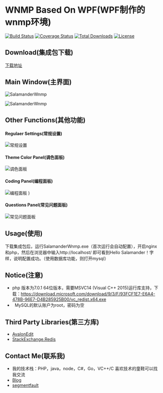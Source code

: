# WNMP Based On WPF(WPF制作的wnmp环境)

[![Build Status](https://travis-ci.org/slimphp/Slim.svg?branch=develop)](https://travis-ci.org/slimphp/Slim)
[![Coverage Status](https://coveralls.io/repos/slimphp/Slim/badge.svg)](https://coveralls.io/r/slimphp/Slim)
[![Total Downloads](https://poser.pugx.org/slim/slim/downloads)](https://packagist.org/packages/slim/slim)
[![License](https://poser.pugx.org/slim/slim/license)](https://packagist.org/packages/slim/slim)

## Download(集成包下载)
[下载地址](http://ongd1spyv.bkt.clouddn.com/SalamanderWnmp.7z)

## Main Window(主界面)
![SalamanderWnmp](https://cloud.githubusercontent.com/assets/16663435/25646342/079fc59a-2fea-11e7-9e54-836da73ec8d6.png)

![SalamanderWnmp](https://cloud.githubusercontent.com/assets/16663435/25646415/acd9bf20-2fea-11e7-9ed2-f878ff66b2e5.png)


## Other Functions(其他功能)
#### Regulaer Settings(常规设置)
![常规设置](https://cloud.githubusercontent.com/assets/16663435/23488508/00fdf128-ff28-11e6-9b2f-711b5a46b5f9.png)


#### Theme Color Panel(调色面板)
![调色面板](https://cloud.githubusercontent.com/assets/16663435/23488548/4fcc4b6a-ff28-11e6-8a1c-cf45b961340d.png)


#### Coding Panel(编程面板)
![编程面板](https://cloud.githubusercontent.com/assets/16663435/26825004/fe849c30-4ae5-11e7-9fd7-ca6f9b07083e.png)
)

#### Questions Panel(常见问题面板)
![常见问题面板](https://cloud.githubusercontent.com/assets/16663435/25732424/fc42c0f0-3181-11e7-9ebf-c9cd1eba747e.png)


## Usage(使用)
下载集成包后，运行SalamanderWnmp.exe（首次运行会自动配置），开启nginx和php，然后在浏览器中输入http://localhost/  即可看到Hello Salamander！字样，说明配置成功。（使用数据库功能，则打开mysql）

## Notice(注意)
*   php 版本为7.0.1 64位版本，需要MSVC14 (Visual C++ 2015)运行库支持，下载：https://download.microsoft.com/download/9/3/F/93FCF1E7-E6A4-478B-96E7-D4B285925B00/vc_redist.x64.exe
*   MySQL的默认账户为root，密码为空

## Third Party Libraries(第三方库)
*	[AvalonEdit](https://github.com/icsharpcode/AvalonEdit)
*   [StackExchange.Redis](https://github.com/StackExchange/StackExchange.Redis)



## Contact Me(联系我)
*	我的技术栈：PHP，java，node，C#，Go，VC++/C  喜欢技术的童鞋可以找我交流
*	[Blog](http://51nazi.com)
*	[segmentfault](https://segmentfault.com/u/salamander)



